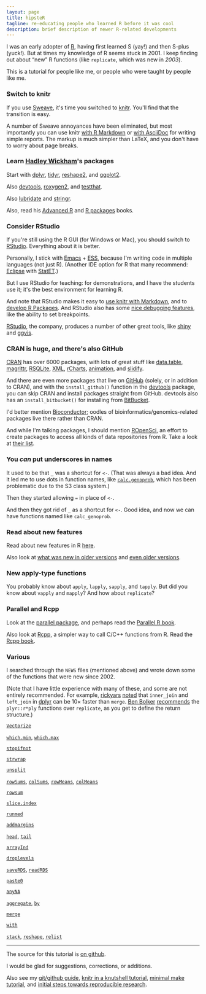 ```yaml
---
layout: page
title: hipsteR
tagline: re-educating people who learned R before it was cool
description: brief description of newer R-related developments
---
```


I was an early adopter of [R](http://www.r-project.org), having first
learned S (yay!) and then S-plus (yuck!). But at times my knowledge of
R seems stuck in 2001. I keep finding out about &ldquo;new&rdquo; R
functions (like `replicate`, which was new in _2003_).

This is a tutorial for people like me, or people who were taught by people like me.

### Switch to knitr

If you use [Sweave](http://leisch.userweb.mwn.de/Sweave/), it's time
you switched to [knitr](http://yihui.name/knitr/). You'll find that
the transition is easy.

A number of Sweave annoyances have been eliminated, but most
importantly you can use knitr
[with R Markdown](http://kbroman.org/knitr_knutshell/pages/Rmarkdown.html)
or
[with AsciiDoc](http://kbroman.org/knitr_knutshell/pages/asciidoc.html)
for writing simple reports. The markup is much simpler than LaTeX, and
you don't have to worry about page breaks.

### Learn [Hadley Wickham](http://had.co.nz/)'s packages

Start with [dplyr](https://github.com/hadley/dplyr), [tidyr](https://github.com/hadley/tidyr),
[reshape2](https://github.com/hadley/reshape), and
[ggplot2](http://ggplot2.org/).

Also [devtools](https://github.com/hadley/devtools),
[roxygen2](https://github.com/klutometis/roxygen), and
[testthat](https://github.com/hadley/testthat).

Also [lubridate](https://github.com/hadley/lubridate) and
[stringr](https://github.com/hadley/stringr).

Also, read his [Advanced R](http://adv-r.had.co.nz/)
and [R packages](http://r-pkgs.had.co.nz/) books.


### Consider RStudio

If you're still using the R GUI (for Windows or Mac), you should
switch to [RStudio](http://www.rstudio.com/ide/download/desktop).
Everything about it is better.

Personally, I stick with [Emacs](http://www.gnu.org/software/emacs/) +
[ESS](http://ess.r-project.org/), because I'm writing code in multiple
languages (not just R). (Another IDE option for R that many recommend:
[Eclipse](http://www.eclipse.org/eclipse/) with
[StatET](http://www.walware.de/goto/statet).)

But I use RStudio for teaching: for demonstrations, and I have the
students use it; it's the best environment for learning R.

And note that RStudio makes it easy to
[use knitr with Markdown](http://www.rstudio.com/ide/docs/authoring/using_markdown),
and to
[develop R Packages](http://www.rstudio.com/ide/docs/packages/overview).
And RStudio also has some
[nice debugging features](http://www.rstudio.com/ide/docs/debugging/overview),
like the ability to set breakpoints.

[RStudio](http://rstudio.com), the company, produces a number of other great
tools, like [shiny](http://www.rstudio.com/shiny/) and
[ggvis](https://github.com/rstudio/ggvis).

### CRAN is huge, and there's also GitHub

[CRAN](http://cran.r-project.org) has over 6000 packages, with lots of
great stuff like
[data.table](http://cran.r-project.org/web/packages/data.table),
[magrittr](http://github.com/smbache/magrittr),
[RSQLite](http://cran.r-project.org/web/packages/RSQLite),
[XML](http://cran.r-project.org/web/packages/XML),
[rCharts](http://rcharts.io/),
[animation](http://yihui.name/animation/), and
[slidify](http://slidify.org/).

And there are even more packages that live on [GitHub](http://github.com) (solely, or in
addition to CRAN), and with the `install_github()` function in the
[devtools](https://github.com/hadley/devtools) package, you can skip
CRAN and install packages straight from GitHub. devtools also has an
`install_bitbucket()` for installing from
[BitBucket](http://bitbucket.org).

I'd better mention [Bioconductor](http://bioconductor.org/); oodles of
bioinformatics/genomics-related packages live there rather than CRAN.

And while I'm talking packages, I should mention
[ROpenSci](http://ropensci.org/), an effort to create packages to
access all kinds of data repositories from R. Take a look at
[their list](http://ropensci.org/packages/).


### You _can_ put underscores in names

It used to be that `_` was a shortcut for `<-`. (That was always a bad
idea. And it led me to use dots in function names, like
[`calc.genoprob`](https://github.com/kbroman/qtl/blob/master/R/calc.genoprob.R),
which has been problematic due to the S3 class system.)

Then they started allowing `=` in place of `<-`.

And then they got rid of `_` as a shortcut for `<-`.  Good idea, and
now we can have functions named like `calc_genoprob`.

### Read about new features

Read about new features in R
[here](http://stat.ethz.ch/R-manual/R-devel/NEWS).

Also look at
[what was new in older versions](http://cran.r-project.org/src/base/NEWS.2)
and [even older versions](http://cran.r-project.org/src/base/NEWS.1).

### New apply-type functions

You probably know about `apply`, `lapply`, `sapply`, and `tapply`. But
did you know about `vapply` and `mapply`? And how about `replicate`?

### Parallel and Rcpp

Look at the
[parallel package](http://stat.ethz.ch/R-manual/R-devel/library/parallel/doc/parallel.pdf),
and perhaps read the
[Parallel R book](http://www.amazon.com/exec/obidos/ASIN/1449309925/7210-20).

Also look at [Rcpp](http://adv-r.had.co.nz/Rcpp.html), a simpler way
to call C/C++ functions from R. Read the [Rcpp book](http://www.amazon.com/exec/obidos/ASIN/1461468671/7210-20).

### Various

I searched through the `NEWS` files (mentioned above) and
wrote down some of the functions that were new since 2002.

(Note that I have little experience with many of these, and some are
not entirely recommended. For example,
[rickyars](https://github.com/rickyars)
[noted](https://github.com/kbroman/hipsteR/issues/4) that `inner_join` and
`left_join` in [dplyr](https://github.com/hadley/dplyr) can be 10&times;
faster than `merge`. [Ben Bolker](http://en.gravatar.com/bbolker) [recommends](http://kbroman.wordpress.com/2014/05/15/hipster-re-educating-people-who-learned-r-before-it-was-cool/#comment-3518) the `plyr::r*ply` functions
over `replicate`, as you get to define the return structure.)

[`Vectorize`](https://stat.ethz.ch/R-manual/R-devel/library/base/html/Vectorize.html)

[`which.min`](https://stat.ethz.ch/R-manual/R-devel/library/base/html/which.min.html), [`which.max`](https://stat.ethz.ch/R-manual/R-devel/library/base/html/which.min.html)

[`stopifnot`](https://stat.ethz.ch/R-manual/R-devel/library/base/html/stopifnot.html)

[`strwrap`](https://stat.ethz.ch/R-manual/R-devel/library/base/html/strwrap.html)

[`unsplit`](https://stat.ethz.ch/R-manual/R-devel/library/base/html/split.html)

[`rowSums`](https://stat.ethz.ch/R-manual/R-devel/library/base/html/colSums.html), [`colSums`](https://stat.ethz.ch/R-manual/R-devel/library/base/html/colSums.html), [`rowMeans`](https://stat.ethz.ch/R-manual/R-devel/library/base/html/colSums.html),
[`colMeans`](https://stat.ethz.ch/R-manual/R-devel/library/base/html/colSums.html)

[`rowsum`](https://stat.ethz.ch/R-manual/R-devel/library/base/html/rowsum.html)

[`slice.index`](https://stat.ethz.ch/R-manual/R-devel/library/base/html/slice.index.html)

[`runmed`](https://stat.ethz.ch/R-manual/R-devel/library/stats/html/runmed.html)

[`addmargins`](https://stat.ethz.ch/R-manual/R-devel/library/stats/html/addmargins.html)

[`head`](https://stat.ethz.ch/R-manual/R-devel/library/utils/html/head.html),
[`tail`](https://stat.ethz.ch/R-manual/R-devel/library/utils/html/head.html)

[`arrayInd`](https://stat.ethz.ch/R-manual/R-devel/library/base/html/which.html)

[`droplevels`](https://stat.ethz.ch/R-manual/R-devel/library/base/html/droplevels.html)

[`saveRDS`](https://stat.ethz.ch/R-manual/R-devel/library/base/html/readRDS.html), [`readRDS`](https://stat.ethz.ch/R-manual/R-devel/library/base/html/readRDS.html)

[`paste0`](https://stat.ethz.ch/R-manual/R-devel/library/base/html/paste.html)

[`anyNA`](https://stat.ethz.ch/R-manual/R-devel/library/base/html/NA.html)

[`aggregate`](https://stat.ethz.ch/R-manual/R-devel/library/stats/html/aggregate.html), [`by`](https://stat.ethz.ch/R-manual/R-devel/library/base/html/by.html)

[`merge`](https://stat.ethz.ch/R-manual/R-devel/library/base/html/merge.html)

[`with`](https://stat.ethz.ch/R-manual/R-devel/library/base/html/with.html)

[`stack`](https://stat.ethz.ch/R-manual/R-devel/library/utils/html/stack.html), [`reshape`](https://stat.ethz.ch/R-manual/R-devel/library/stats/html/reshape.html), [`relist`](https://stat.ethz.ch/R-manual/R-devel/library/utils/html/relist.html)


---

The source for this tutorial is
[on github](http://github.com/kbroman/hipsteR).

I would be glad for suggestions, corrections, or additions.

Also see my
[git/github guide](http://kbroman.org/github_tutorial),
[knitr in a knutshell tutorial](http://kbroman.org/knitr_knutshell),
[minimal make tutorial](http://kbroman.org/minimal_make),
and [initial steps towards reproducible research](http://kbroman.org/steps2rr).
